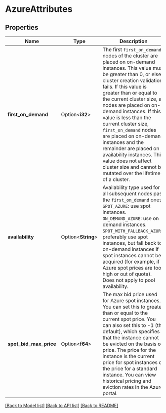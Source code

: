 # AzureAttributes

## Properties

Name | Type | Description | Notes
------------ | ------------- | ------------- | -------------
**first_on_demand** | Option<**i32**> | The first `first_on_demand` nodes of the cluster are placed on on-demand instances. This value must be greater than 0, or else cluster creation validation fails. If this value is greater than or equal to the current cluster size, all nodes are placed on on-demand instances. If this value is less than the current cluster size, `first_on_demand` nodes are placed on on-demand instances and the remainder are placed on availability instances. This value does not affect cluster size and cannot be mutated over the lifetime of a cluster. | [optional]
**availability** | Option<**String**> | Availability type used for all subsequent nodes past the `first_on_demand` ones.  `SPOT_AZURE`: use spot instances. `ON_DEMAND_AZURE`: use on demand instances. `SPOT_WITH_FALLBACK_AZURE`: preferably use spot instances, but fall back to on-demand instances if spot instances cannot be acquired (for example, if Azure spot prices are too high or out of quota). Does not apply to pool availability. | [optional]
**spot_bid_max_price** | Option<**f64**> | The max bid price used for Azure spot instances. You can set this to greater than or equal to the current spot price. You can also set this to -1 (the default), which specifies that the instance cannot be evicted on the basis of price. The price for the instance is the current price for spot instances or the price for a standard instance. You can view historical pricing and eviction rates in the Azure portal. | [optional]

[[Back to Model list]](../README.md#documentation-for-models) [[Back to API list]](../README.md#documentation-for-api-endpoints) [[Back to README]](../README.md)



